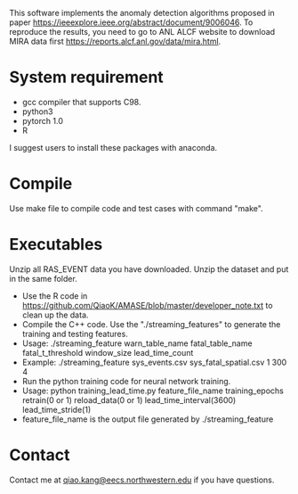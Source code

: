This software implements the anomaly detection algorithms proposed in paper https://ieeexplore.ieee.org/abstract/document/9006046.
To reproduce the results, you need to go to ANL ALCF website to download MIRA data first https://reports.alcf.anl.gov/data/mira.html. 

# System requirement

- gcc compiler that supports C98.
- python3
- pytorch 1.0
- R

I suggest users to install these packages with anaconda.

# Compile

Use make file to compile code and test cases with command "make".

# Executables
Unzip all RAS_EVENT data you have downloaded. Unzip the dataset and put in the same folder.

* Use the R code in https://github.com/QiaoK/AMASE/blob/master/developer_note.txt to clean up the data.
* Compile the C++ code. Use the "./streaming_features" to generate the training and testing features.
* Usage: ./streaming_feature warn_table_name fatal_table_name fatal_t_threshold window_size lead_time_count
* Example: ./streaming_feature sys_events.csv sys_fatal_spatial.csv 1 300 4
* Run the python training code for neural network training.
* Usage: python training_lead_time.py feature_file_name training_epochs retrain(0 or 1) reload_data(0 or 1) lead_time_interval(3600) lead_time_stride(1)
* feature_file_name is the output file generated by ./streaming_feature

# Contact

Contact me at qiao.kang@eecs.northwestern.edu if you have questions.
